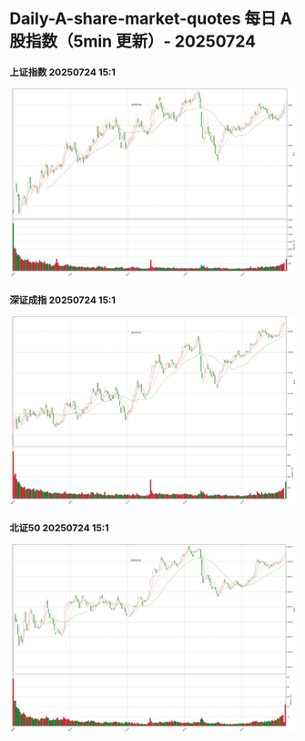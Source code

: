 
# Daily-A-share-market-quotes 每日 A 股指数（5min 更新）- 20250724

### 上证指数 20250724 15:1
![](./fig/2025/7/20250724-sh000001.png)

### 深证成指 20250724 15:1
![](./fig/2025/7/20250724-sz399001.png)

### 北证50 20250724 15:1
![](./fig/2025/7/20250724-bj899050.png)

